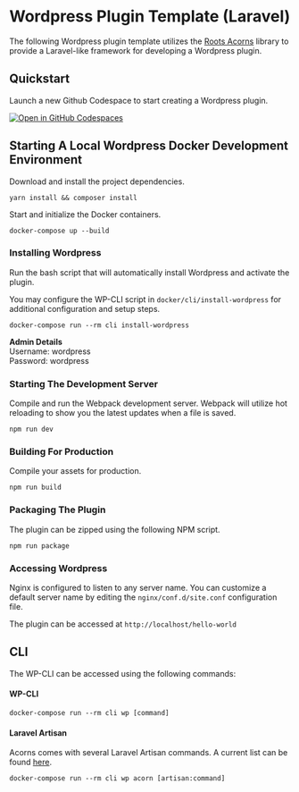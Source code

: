 # Wordpress Plugin Template (Laravel)

The following Wordpress plugin template utilizes the [Roots Acorns](https://github.com/roots/acorn) library to provide a Laravel-like framework for developing a Wordpress plugin.

## Quickstart

Launch a new Github Codespace to start creating a Wordpress plugin.

[![Open in GitHub Codespaces](https://github.com/codespaces/badge.svg)](https://codespaces.new/DeschutesDesignGroupLLC/wordpress-plugin-template)

## Starting A Local Wordpress Docker Development Environment

Download and install the project dependencies.

`yarn install && composer install`

Start and initialize the Docker containers.

`docker-compose up --build`

### Installing Wordpress

Run the bash script that will automatically install Wordpress and activate the plugin.

You may configure the WP-CLI script in `docker/cli/install-wordpress` for additional configuration and setup steps.

`docker-compose run --rm cli install-wordpress`

**Admin Details**<br>
Username: wordpress<br>
Password: wordpress

### Starting The Development Server

Compile and run the Webpack development server. Webpack will utilize hot reloading to show you the latest updates when a file is saved.

`npm run dev`

### Building For Production

Compile your assets for production.

`npm run build`

### Packaging The Plugin

The plugin can be zipped using the following NPM script.

`npm run package`

### Accessing Wordpress

Nginx is configured to listen to any server name. You can customize a default server name by editing the `nginx/conf.d/site.conf` configuration file.

The plugin can be accessed at `http://localhost/hello-world`

## CLI

The WP-CLI can be accessed using the following commands:

#### WP-CLI

`docker-compose run --rm cli wp [command]`

#### Laravel Artisan

Acorns comes with several Laravel Artisan commands. A current list can be found [here](https://roots.io/acorn/docs/wp-cli/).

`docker-compose run --rm cli wp acorn [artisan:command]`
